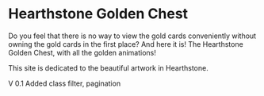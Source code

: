 # Hearthstone Golden Chest

Do you feel that there is no way to view the gold cards conveniently without owning the gold cards in the first place? And here it is! The Hearthstone Golden Chest, with all the golden animations!


This site is dedicated to the beautiful artwork in Hearthstone.







V 0.1
Added class filter, pagination
